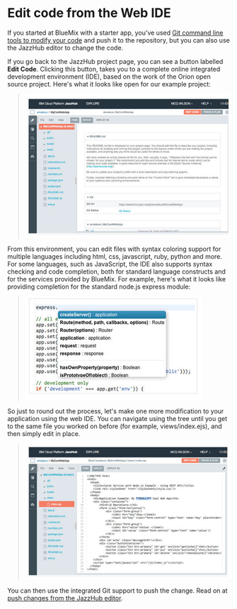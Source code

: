 # Edit code from the Web IDE

If you started at BlueMix with a starter app, you've used [Git command line tools to modify your code](editgitcmdline) 
and push it to the repository, but you can also use the JazzHub editor to change the code. 

If you go back to the JazzHub project page, you can see a button labelled **Edit Code**. 
Clicking this button, takes you to a complete online integrated development environment (IDE), 
based on the work of the Orion open source project. Here's what it looks like open for our example project:

>	![Web IDE editor](../images/guidebm/jazzhubeditor.jpg) 

From this environment, you can edit files with syntax coloring support for multiple languages including html, css, javascript, ruby, python and more. For some languages, such as JavaScript, the IDE also supports syntax checking and code completion, both for standard language constructs and for the services provided by BlueMix. 
For example, here's what it looks like providing completion for the standard node.js express module:

>	![Web IDE with code](../images/guidebm/jazzhubeditorcode.jpg) 

So just to round out the process, let's make one more modification to your application using the web IDE. 
You can navigate using the tree until you get to the same file you worked on before (for example, views/index.ejs), 
and then simply edit in place.

>	![Web IDE code change](../images/guidebm/jazzhubeditorcodechg.jpg) 

You can then use the integrated Git support to push the change. Read on at [push changes from the JazzHub editor](pushchgfromjh).


   


